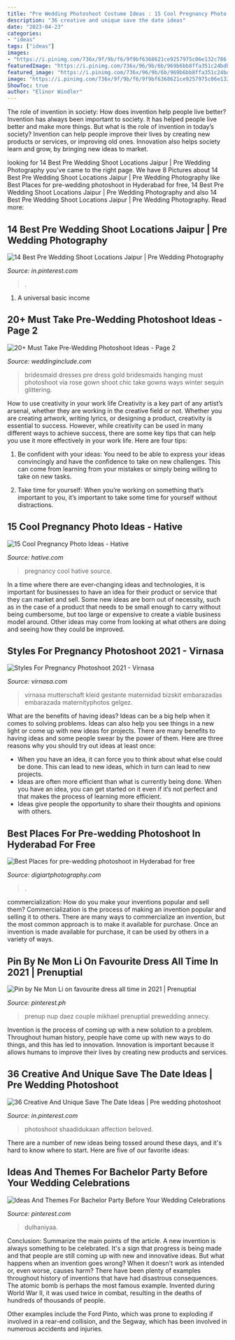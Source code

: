 ```yaml
---
title: "Pre Wedding Photoshoot Costume Ideas : 15 Cool Pregnancy Photo Ideas"
description: "36 creative and unique save the date ideas"
date: "2023-04-23"
categories:
- "ideas"
tags: ["ideas"]
images:
- "https://i.pinimg.com/736x/9f/9b/f6/9f9bf6368621ce9257975c06e132c786.jpg"
featuredImage: "https://i.pinimg.com/736x/96/9b/6b/969b6bb8ffa351c24bdb6e489738acca.jpg"
featured_image: "https://i.pinimg.com/736x/96/9b/6b/969b6bb8ffa351c24bdb6e489738acca.jpg"
image: "https://i.pinimg.com/736x/9f/9b/f6/9f9bf6368621ce9257975c06e132c786.jpg"
ShowToc: true
author: "Elinor Windler"
---
```



The role of invention in society: How does invention help people live better?
Invention has always been important to society. It has helped people live better and make more things. But what is the role of invention in today’s society? Invention can help people improve their lives by creating new products or services, or improving old ones. Innovation also helps society learn and grow, by bringing new ideas to market.

	

		
looking for 14 Best Pre Wedding Shoot Locations Jaipur | Pre Wedding Photography you've came to the right page. We have 8 Pictures about 14 Best Pre Wedding Shoot Locations Jaipur | Pre Wedding Photography like Best Places for pre-wedding photoshoot in Hyderabad for free, 14 Best Pre Wedding Shoot Locations Jaipur | Pre Wedding Photography and also 14 Best Pre Wedding Shoot Locations Jaipur | Pre Wedding Photography. Read more:
		
    
## 14 Best Pre Wedding Shoot Locations Jaipur | Pre Wedding Photography

<img loading=lazy src="https://i.pinimg.com/736x/72/9e/06/729e065e48a7ce151a57f3e5655feabe.jpg" onerror="this.onerror=null;this.src='https://tse1.mm.bing.net/th?id=OIP.Uvxf9BYj2CibFRjS4TanCQHaE7&amp;pid=15.1';" alt="14 Best Pre Wedding Shoot Locations Jaipur | Pre Wedding Photography">

_Source: in.pinterest.com_

>. 

	

1. A universal basic income

    
## 20+ Must Take Pre-Wedding Photoshoot Ideas - Page 2

<img loading=lazy src="http://www.weddinginclude.com/wp-content/uploads/2017/01/Pre-Wedding-Shots-Hanging-Wedding-Dress.jpg" onerror="this.onerror=null;this.src='https://tse3.mm.bing.net/th?id=OIP.Kv_KfWb0kcgsIAccg3j21wHaO0&amp;pid=15.1';" alt="20+ Must Take Pre-Wedding Photoshoot Ideas - Page 2">

_Source: weddinginclude.com_

>bridesmaid dresses pre dress gold bridesmaids hanging must photoshoot via rose gown shoot chic take gowns ways winter sequin glittering. 

	

How to use creativity in your work life
Creativity is a key part of any artist’s arsenal, whether they are working in the creative field or not. Whether you are creating artwork, writing lyrics, or designing a product, creativity is essential to success. However, while creativity can be used in many different ways to achieve success, there are some key tips that can help you use it more effectively in your work life. Here are four tips:
1. Be confident with your ideas: You need to be able to express your ideas convincingly and have the confidence to take on new challenges. This can come from learning from your mistakes or simply being willing to take on new tasks.

2. Take time for yourself: When you’re working on something that’s important to you, it’s important to take some time for yourself without distractions.

    
## 15 Cool Pregnancy Photo Ideas - Hative

<img loading=lazy src="https://hative.com/wp-content/uploads/2014/11/pregnancy-photo-ideas/5-cool-pregnancy-photo-ideas.jpg" onerror="this.onerror=null;this.src='https://tse1.mm.bing.net/th?id=OIP.afOQ9INkTX-N4ExvpyYeAwHaLH&amp;pid=15.1';" alt="15 Cool Pregnancy Photo Ideas - Hative">

_Source: hative.com_

>pregnancy cool hative source. 

	

In a time where there are ever-changing ideas and technologies, it is important for businesses to have an idea for their product or service that they can market and sell. Some new ideas are born out of necessity, such as in the case of a product that needs to be small enough to carry without being cumbersome, but too large or expensive to create a viable business model around. Other ideas may come from looking at what others are doing and seeing how they could be improved.

    
## Styles For Pregnancy Photoshoot 2021 - Virnasa

<img loading=lazy src="https://www.virnasa.com/wp-content/uploads/2021/07/Styles-For-Pregnancy-Photoshoot-02.jpg" onerror="this.onerror=null;this.src='https://tse4.mm.bing.net/th?id=OIP.3HwcL8Rz_BoRnDANrw5BoQHaLH&amp;pid=15.1';" alt="Styles For Pregnancy Photoshoot 2021 - Virnasa">

_Source: virnasa.com_

>virnasa mutterschaft kleid gestante maternidad bizskit embarazadas embarazada maternityphotos gelgez. 

	

What are the benefits of having ideas?
Ideas can be a big help when it comes to solving problems. Ideas can also help you see things in a new light or come up with new ideas for projects. There are many benefits to having ideas and some people swear by the power of them. Here are three reasons why you should try out ideas at least once: 
- When you have an idea, it can force you to think about what else could be done. This can lead to new ideas, which in turn can lead to new projects. 
- Ideas are often more efficient than what is currently being done. When you have an idea, you can get started on it even if it’s not perfect and that makes the process of learning more efficient. 
- Ideas give people the opportunity to share their thoughts and opinions with others.

    
## Best Places For Pre-wedding Photoshoot In Hyderabad For Free

<img loading=lazy src="https://digiartphotography.com/wp-content/uploads/pre-wedding-couple-photoshoot-gandipet-hyderabad-digiart-photography-683x1024.jpg" onerror="this.onerror=null;this.src='https://tse2.mm.bing.net/th?id=OIP.bK9kxGIQt5IasgMjkaeWTwHaLG&amp;pid=15.1';" alt="Best Places for pre-wedding photoshoot in Hyderabad for free">

_Source: digiartphotography.com_

>. 

	

commercialization: How do you make your inventions popular and sell them?
Commercialization is the process of making an invention popular and selling it to others. There are many ways to commercialize an invention, but the most common approach is to make it available for purchase. Once an invention is made available for purchase, it can be used by others in a variety of ways.

    
## Pin By Ne Mon Li On Favourite Dress All Time In 2021 | Prenuptial

<img loading=lazy src="https://i.pinimg.com/736x/9f/9b/f6/9f9bf6368621ce9257975c06e132c786.jpg" onerror="this.onerror=null;this.src='https://tse3.mm.bing.net/th?id=OIP.-C_YF6ndF1MXvJhe8dlkwgHaLG&amp;pid=15.1';" alt="Pin by Ne Mon Li on favourite dress all time in 2021 | Prenuptial">

_Source: pinterest.ph_

>prenup nup daez couple mikhael prenuptial prewedding annecy. 

	

Invention is the process of coming up with a new solution to a problem. Throughout human history, people have come up with new ways to do things, and this has led to innovation. Innovation is important because it allows humans to improve their lives by creating new products and services.

    
## 36 Creative And Unique Save The Date Ideas | Pre Wedding Photoshoot

<img loading=lazy src="https://i.pinimg.com/originals/77/5a/7a/775a7a26ef620ac7afc2e511aca751a8.jpg" onerror="this.onerror=null;this.src='https://tse3.mm.bing.net/th?id=OIP.v1NEGIxrYFWMIQkt8RhtvAHaLG&amp;pid=15.1';" alt="36 Creative And Unique Save The Date Ideas | Pre wedding photoshoot">

_Source: in.pinterest.com_

>photoshoot shaadidukaan affection beloved. 

	

There are a number of new ideas being tossed around these days, and it's hard to know where to start. Here are five of our favorite ideas: 

    
## Ideas And Themes For Bachelor Party Before Your Wedding Celebrations

<img loading=lazy src="https://i.pinimg.com/736x/96/9b/6b/969b6bb8ffa351c24bdb6e489738acca.jpg" onerror="this.onerror=null;this.src='https://tse4.mm.bing.net/th?id=OIP.duPSUSzpfcQ-Su1Eca5qJgAAAA&amp;pid=15.1';" alt="Ideas And Themes For Bachelor Party Before Your Wedding Celebrations">

_Source: pinterest.com_

>dulhaniyaa. 

	

Conclusion: Summarize the main points of the article.
A new invention is always something to be celebrated. It's a sign that progress is being made and that people are still coming up with new and innovative ideas. But what happens when an invention goes wrong? When it doesn't work as intended or, even worse, causes harm?
There have been plenty of examples throughout history of inventions that have had disastrous consequences. The atomic bomb is perhaps the most famous example. Invented during World War II, it was used twice in combat, resulting in the deaths of hundreds of thousands of people.

Other examples include the Ford Pinto, which was prone to exploding if involved in a rear-end collision, and the Segway, which has been involved in numerous accidents and injuries.

